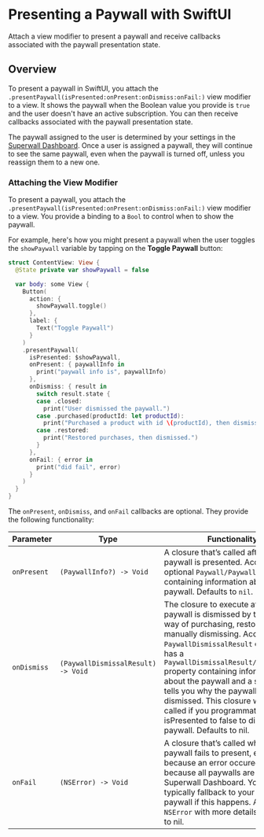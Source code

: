 # Presenting a Paywall with SwiftUI

Attach a view modifier to present a paywall and receive callbacks associated with the paywall presentation state.

## Overview


To present a paywall in SwiftUI, you attach the `.presentPaywall(isPresented:onPresent:onDismiss:onFail:)` view modifier to a view. It shows the paywall when the Boolean value you provide is `true` and the user doesn't have an active subscription. You can then receive callbacks associated with the paywall presentation state.

The paywall assigned to the user is determined by your settings in the [Superwall Dashboard](https://superwall.com/dashboard). Once a user is assigned a paywall, they will continue to see the same paywall, even when the paywall is turned off, unless you reassign them to a new one.

### Attaching the View Modifier

To present a paywall, you attach the `.presentPaywall(isPresented:onPresent:onDismiss:onFail:)` view modifier to a view. You provide a binding to a `Bool` to control when to show the paywall.

For example, here's how you might present a paywall when the user toggles the `showPaywall` variable by tapping on the **Toggle Paywall** button:

```swift
struct ContentView: View {
  @State private var showPaywall = false

  var body: some View {
    Button(
      action: {
        showPaywall.toggle()
      },
      label: {
        Text("Toggle Paywall")
      }
    )
    .presentPaywall(
      isPresented: $showPaywall,
      onPresent: { paywallInfo in
        print("paywall info is", paywallInfo)
      },
      onDismiss: { result in
        switch result.state {
        case .closed:
          print("User dismissed the paywall.")
        case .purchased(productId: let productId):
          print("Purchased a product with id \(productId), then dismissed.")
        case .restored:
          print("Restored purchases, then dismissed.")
        }
      },
      onFail: { error in
        print("did fail", error)
      }
    )
  }
}
```

The `onPresent`, `onDismiss`, and `onFail` callbacks are optional. They provide the following functionality:


|   Parameter  | Type                             | Functionality   |
| ------------ | -------------------------------- | --------------- |
| `onPresent`  | `(PaywallInfo?) -> Void`           | A closure that’s called after the paywall is presented. Accepts an optional ``Paywall/PaywallInfo`` object containing information about the paywall. Defaults to `nil`.   |
| `onDismiss`  | `(PaywallDismissalResult) -> Void` | The closure to execute after the paywall is dismissed by the user, by way of purchasing, restoring or manually dismissing. Accepts a ``PaywallDismissalResult`` object. This has a ``PaywallDismissalResult/paywallInfo`` property containing information about the paywall and a state that tells you why the paywall was dismissed. This closure will not be called if you programmatically set isPresented to false to dismiss the paywall. Defaults to nil.                |
| `onFail`     | `(NSError) -> Void`                | A closure that’s called when the paywall fails to present, either because an error occured or because all paywalls are off in the Superwall Dashboard. You should typically fallback to your previous paywall if this happens. Accepts an `NSError` with more details. Defaults to nil. |   
